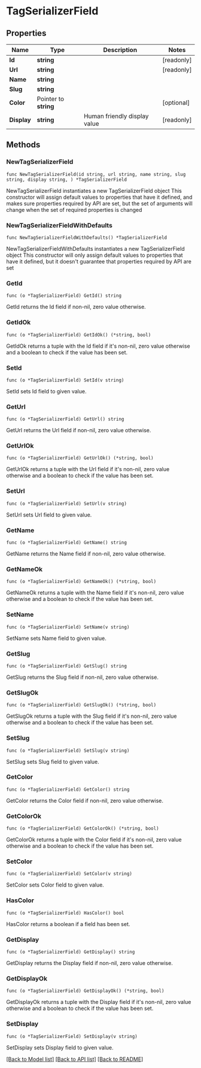 # TagSerializerField

## Properties

Name | Type | Description | Notes
------------ | ------------- | ------------- | -------------
**Id** | **string** |  | [readonly] 
**Url** | **string** |  | [readonly] 
**Name** | **string** |  | 
**Slug** | **string** |  | 
**Color** | Pointer to **string** |  | [optional] 
**Display** | **string** | Human friendly display value | [readonly] 

## Methods

### NewTagSerializerField

`func NewTagSerializerField(id string, url string, name string, slug string, display string, ) *TagSerializerField`

NewTagSerializerField instantiates a new TagSerializerField object
This constructor will assign default values to properties that have it defined,
and makes sure properties required by API are set, but the set of arguments
will change when the set of required properties is changed

### NewTagSerializerFieldWithDefaults

`func NewTagSerializerFieldWithDefaults() *TagSerializerField`

NewTagSerializerFieldWithDefaults instantiates a new TagSerializerField object
This constructor will only assign default values to properties that have it defined,
but it doesn't guarantee that properties required by API are set

### GetId

`func (o *TagSerializerField) GetId() string`

GetId returns the Id field if non-nil, zero value otherwise.

### GetIdOk

`func (o *TagSerializerField) GetIdOk() (*string, bool)`

GetIdOk returns a tuple with the Id field if it's non-nil, zero value otherwise
and a boolean to check if the value has been set.

### SetId

`func (o *TagSerializerField) SetId(v string)`

SetId sets Id field to given value.


### GetUrl

`func (o *TagSerializerField) GetUrl() string`

GetUrl returns the Url field if non-nil, zero value otherwise.

### GetUrlOk

`func (o *TagSerializerField) GetUrlOk() (*string, bool)`

GetUrlOk returns a tuple with the Url field if it's non-nil, zero value otherwise
and a boolean to check if the value has been set.

### SetUrl

`func (o *TagSerializerField) SetUrl(v string)`

SetUrl sets Url field to given value.


### GetName

`func (o *TagSerializerField) GetName() string`

GetName returns the Name field if non-nil, zero value otherwise.

### GetNameOk

`func (o *TagSerializerField) GetNameOk() (*string, bool)`

GetNameOk returns a tuple with the Name field if it's non-nil, zero value otherwise
and a boolean to check if the value has been set.

### SetName

`func (o *TagSerializerField) SetName(v string)`

SetName sets Name field to given value.


### GetSlug

`func (o *TagSerializerField) GetSlug() string`

GetSlug returns the Slug field if non-nil, zero value otherwise.

### GetSlugOk

`func (o *TagSerializerField) GetSlugOk() (*string, bool)`

GetSlugOk returns a tuple with the Slug field if it's non-nil, zero value otherwise
and a boolean to check if the value has been set.

### SetSlug

`func (o *TagSerializerField) SetSlug(v string)`

SetSlug sets Slug field to given value.


### GetColor

`func (o *TagSerializerField) GetColor() string`

GetColor returns the Color field if non-nil, zero value otherwise.

### GetColorOk

`func (o *TagSerializerField) GetColorOk() (*string, bool)`

GetColorOk returns a tuple with the Color field if it's non-nil, zero value otherwise
and a boolean to check if the value has been set.

### SetColor

`func (o *TagSerializerField) SetColor(v string)`

SetColor sets Color field to given value.

### HasColor

`func (o *TagSerializerField) HasColor() bool`

HasColor returns a boolean if a field has been set.

### GetDisplay

`func (o *TagSerializerField) GetDisplay() string`

GetDisplay returns the Display field if non-nil, zero value otherwise.

### GetDisplayOk

`func (o *TagSerializerField) GetDisplayOk() (*string, bool)`

GetDisplayOk returns a tuple with the Display field if it's non-nil, zero value otherwise
and a boolean to check if the value has been set.

### SetDisplay

`func (o *TagSerializerField) SetDisplay(v string)`

SetDisplay sets Display field to given value.



[[Back to Model list]](../README.md#documentation-for-models) [[Back to API list]](../README.md#documentation-for-api-endpoints) [[Back to README]](../README.md)


